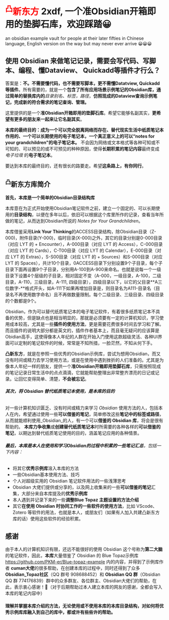 # <font color="#ff0000">**<sup>凸</sup>新东方**</font> 2xdf, 一个准Obsidian开箱即用的垫脚石库，欢迎踩踏😀
an obsidian example vault for people at their later fifties in Chinese language, English version on the way but may never ever arrive 😀😀😀

## 使用 Obsidian 来做笔记记录，需要会写代码、写脚本、编程、懂Dataview、 Quickadd等插件才行么？

答案是：**不。不需要懂代码，也不需要写脚本，更不需懂Datatview, Quickadd等插件**。所有需要的，就是一个**包含了所有应用场景示例笔记的Obsidian库，通过简单的替换库内的**_目录别名、标签，路径_，**仿照现成的Dataview查询示例笔记，完成新的符合需求的笔记查询、管理。**

这里提供的是一个**准Obsidian开箱即用的垫脚石库**。希望它能够名副其实，**更希望有更多的朋友来一起来让它名副其实**。

**本库的最终目的：成为一个可以完全脱离网络而存在、替代现实生活中纸质笔记本作用的、一个可以长期使用的电子笔记本，一个真正意义上的可以“notes for your grandchildren"的电子笔记本。** 不会因为网络或文本格式等各种可知或不可知的、可以预见的或不可预见的种种原因，使得**长期积累的笔记内容**最终变成 _电子垃圾_ 的**电子笔记本**。

要达到本库的最终目的，还有很长的路要走。希望**这条路上，有你同行**。

## **<sup>凸</sup>新东方**库简介

**首先，本库是一个简单的Obsidian目录结构库**

本库意在为正式开始使用Obsidian笔记软件之前，建立一个固定的、可以长期使用的**目录结构**，以便在多年以后，依旧可以根据这个库里所作的记录，查看当年所做的笔记，从而达到Obsidian所说的 _Notes for Your Grandchildren_。

本库借鉴采用**Link Your Thinking**的ACCESS目录结构，除Obsidian目录（Z-000)，附件目录(Y-000)，临时目录(X-000)之外，其它的目录分别是0-000目录（对应 LYT 的 + Encounter），A-000目录（对应 LYT 的 Access），C-000目录（对应 LYT 的 Cards），C-T00目录（对应 LYT 的 Calendar），E-000目录（对应 LYT 的 Extras），S-S00目录（对应 LYT 的 + Sources）和S-000目录（对应 LYT 的 Spaces），共计10个目录，0ACCESS目录下分别设置9个子目录，每个子目录下面再设置9个子目录，分别用A-100到A-900来命名。也就是说每一个一级目录下设置4个层级的子目录，相对固定不变（A-000，一级目录，A-100，二级目录，A-110，三级目录，A-111, 四级目录），四级目录以下，以它的父目录**A三位数字-**格式开头，如A-111下如果再增加目录是，则目录名为A111-目录名（目录名不再使用数字命名）且不再做数量限制。每个二级目录、三级目录、四级目录的个数都是9个。

Obsidian，作为可以替代纸质笔记本的电子笔记软件，有着很多纸质笔记本不具备的优势，但是缺点也是相当明显的，那就是必须要有一定的计算机知识，学习使用成本较高，尤其是一些**插件的使用方法**，更是需要花费很多时间去学习和了解。而且插件的说明大部分都是英文的，插件作者基本上，而且毫无疑问的应该算是Obidian高手，这使得像本人年纪的人群在开始入门使用这款超级灵活、各种UI界面可以定制的笔记软件的时候，常常是不知所措，一脸茫然，不知从何下手。

**凸新东方**，就是在参照一些优秀的Obsidian示例库，尝试为想用Obsidian，而又没有时间或精力去学习使用方法，或是在使用中遇到挫折的人们准备的。尤其是为像本人年纪一样的朋友，提供一个**准Obsidian开箱即用垫脚石库**，只需按照现成的笔记记录日常生活中的点点滴滴，它就能帮助整理出非常整齐漂亮的日记或记录。让回忆变得简单、清楚，**不会被忘记**。

###### **其次，_将 Obsidian 替代纸质笔记本使用，是本库的目的_**
对一些计算机知识匮乏、没有时间或精力来学习 _Obsidian_ 使用方法的人，包括本人在内，希望通过使用一些**可以借鉴的笔记**，简单修改这些**笔记中的标签或路径**，从而就能顺利使用_Obsidian_的人，有一个可以**借鉴的 Obsidian 库**，将会是很有帮助的。
**本库力争收集**或**创建替代纸质笔记本**时所需要的各种各样的**可以借鉴的笔记**，以期达到替代纸质笔记使用的目的，涵盖笔记应用的各种情景。

###### **最后，本库是本人在使用和学习Obsidian的过程中积累的一些笔记汇总**，包括一下内容：
- 将其它**优秀示例库**溶入本库的方法
- 一些Obsidian基本使用方法、技巧
- 个人对超级实用的 Obsidian 笔记软件用法的一些浅薄思考
- Obsidian 大佬们提供或分享的，以及网上收集来的一些**可以借鉴的笔记**汇集，大部分来自本库提及的**优秀示例库**
- 本人遇到并记录下来的一些**调整Blue Topaz 主题设置的方法介绍**
- 其它**在使用 Obsidian 时协同工作的一些软件的使用方法**，比如 VScode、Zotero 等软件的用法，也就是本人，或朋友们（如果有人加入共建凸新东方库的话）使用这些软件的经验积累。

## 感谢

由于本人的计算机知识有限，还远不能很好的使用 Obsidian 这个号称为**第二大脑**的笔记软件，因此，**本库**大量借鉴了 Obsidian 的 Blue Topaz示例库 https://github.com/PKM-er/Blue-topaz-example 内的内容，并得到了示例库作者 **cuman大佬**的很多帮助，在创建本库的过程中，同时还得到了众多 **Obsidian_Topaz社区**（QQ 群号 908688452）和 **Obsidian QQ 群**（Obsidian QQ 群 774176839）群中的众多群友、各位群主、Obsidian大佬们的帮助，在此，表示衷心感谢！🤝（对于后期帮助过本人建立本库的网友的感谢，全都会写入本库的笔记内容中）

#### 理解并掌握**本库介绍的方法**，无论**使用**或**不使用**本库的**本库目录结构**，对如何将**优秀示例库**库融入到**自己的库**中，都或许有些些许的帮助。 

